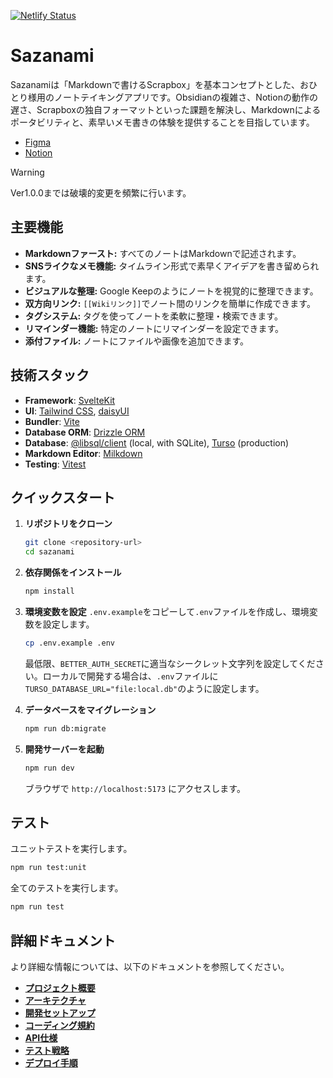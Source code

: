 [![Netlify Status](https://api.netlify.com/api/v1/badges/72ee93dc-8b78-473a-a461-0b68bed0dca4/deploy-status)](https://app.netlify.com/projects/sazanami/deploys)

# Sazanami

Sazanamiは「Markdownで書けるScrapbox」を基本コンセプトとした、おひとり様用のノートテイキングアプリです。Obsidianの複雑さ、Notionの動作の遅さ、Scrapboxの独自フォーマットといった課題を解決し、Markdownによるポータビリティと、素早いメモ書きの体験を提供することを目指しています。

- [Figma](https://www.figma.com/design/GmQwVZtxtMtLhujgtrmGYl/sazanami?node-id=0-1&t=isQ1ILUFBDQy9zg5-1)
- [Notion](https://kaedesato.notion.site/Sazanami-21c1121f1cf680c39412f1039f155707?pvs=74)

> [!WARNING]
> Ver1.0.0までは破壊的変更を頻繁に行います。

## 主要機能

- **Markdownファースト:** すべてのノートはMarkdownで記述されます。
- **SNSライクなメモ機能:** タイムライン形式で素早くアイデアを書き留められます。
- **ビジュアルな整理:** Google Keepのようにノートを視覚的に整理できます。
- **双方向リンク:** `[[Wikiリンク]]`でノート間のリンクを簡単に作成できます。
- **タグシステム:** タグを使ってノートを柔軟に整理・検索できます。
- **リマインダー機能:** 特定のノートにリマインダーを設定できます。
- **添付ファイル:** ノートにファイルや画像を追加できます。

## 技術スタック

- **Framework**: [SvelteKit](https://kit.svelte.dev/)
- **UI**: [Tailwind CSS](https://tailwindcss.com/), [daisyUI](https://daisyui.com/)
- **Bundler**: [Vite](https://vitejs.dev/)
- **Database ORM**: [Drizzle ORM](https://orm.drizzle.team/)
- **Database**: [@libsql/client](https://github.com/tursodatabase/libsql-client-ts) (local, with SQLite), [Turso](https://turso.tech/) (production)
- **Markdown Editor**: [Milkdown](https://milkdown.dev/)
- **Testing**: [Vitest](https://vitest.dev/)

## クイックスタート

1.  **リポジトリをクローン**

    ```bash
    git clone <repository-url>
    cd sazanami
    ```

2.  **依存関係をインストール**

    ```bash
    npm install
    ```

3.  **環境変数を設定**
    `.env.example`をコピーして`.env`ファイルを作成し、環境変数を設定します。

    ```bash
    cp .env.example .env
    ```

    最低限、`BETTER_AUTH_SECRET`に適当なシークレット文字列を設定してください。ローカルで開発する場合は、`.env`ファイルに`TURSO_DATABASE_URL="file:local.db"`のように設定します。

4.  **データベースをマイグレーション**

    ```bash
    npm run db:migrate
    ```

5.  **開発サーバーを起動**
    ```bash
    npm run dev
    ```
    ブラウザで `http://localhost:5173` にアクセスします。

## テスト

ユニットテストを実行します。

```bash
npm run test:unit
```

全てのテストを実行します。

```bash
npm run test
```

## 詳細ドキュメント

より詳細な情報については、以下のドキュメントを参照してください。

- **[プロジェクト概要](./.kilocode/rules/memory-bank/product.md)**
- **[アーキテクチャ](./.kilocode/rules/memory-bank/architecture.md)**
- **[開発セットアップ](./.kilocode/rules/memory-bank/setup.md)**
- **[コーディング規約](./.kilocode/rules/memory-bank/tech.md)**
- **[API仕様](./.kilocode/rules/memory-bank/api.md)**
- **[テスト戦略](./.kilocode/rules/memory-bank/testing.md)**
- **[デプロイ手順](./.kilocode/rules/memory-bank/deployment.md)**

